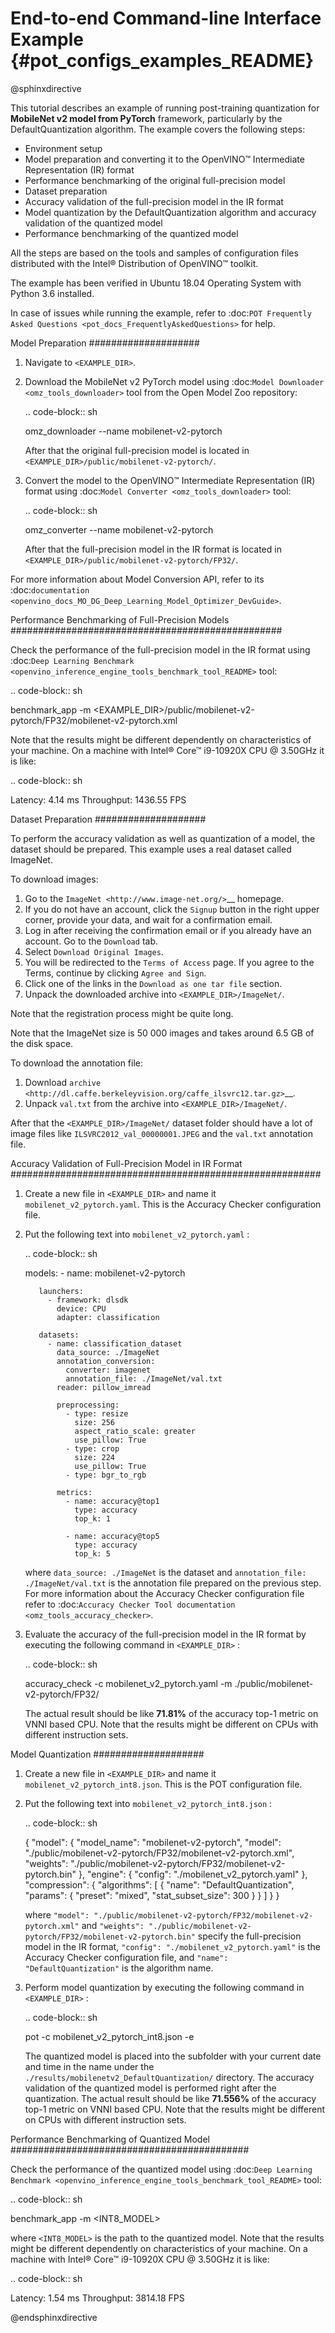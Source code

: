 # End-to-end Command-line Interface Example {#pot_configs_examples_README}

@sphinxdirective

This tutorial describes an example of running post-training quantization for **MobileNet v2 model from PyTorch** framework, 
particularly by the DefaultQuantization algorithm.
The example covers the following steps:

- Environment setup
- Model preparation and converting it to the OpenVINO™ Intermediate Representation (IR) format
- Performance benchmarking of the original full-precision model
- Dataset preparation
- Accuracy validation of the full-precision model in the IR format
- Model quantization by the DefaultQuantization algorithm and accuracy validation of the quantized model
- Performance benchmarking of the quantized model

All the steps are based on the tools and samples of configuration files distributed with the Intel® Distribution of OpenVINO™ toolkit.

The example has been verified in Ubuntu 18.04 Operating System with Python 3.6 installed.

In case of issues while running the example, refer to :doc:`POT Frequently Asked Questions <pot_docs_FrequentlyAskedQuestions>` for help.

Model Preparation
####################

1. Navigate to ``<EXAMPLE_DIR>``.

2. Download the MobileNet v2 PyTorch model using :doc:`Model Downloader <omz_tools_downloader>` tool from the Open Model Zoo repository:

   .. code-block:: sh

      omz_downloader --name mobilenet-v2-pytorch


   After that the original full-precision model is located in ``<EXAMPLE_DIR>/public/mobilenet-v2-pytorch/``.

3. Convert the model to the OpenVINO™ Intermediate Representation (IR) format using :doc:`Model Converter <omz_tools_downloader>` tool:

   .. code-block:: sh

      omz_converter --name mobilenet-v2-pytorch


   After that the full-precision model in the IR format is located in ``<EXAMPLE_DIR>/public/mobilenet-v2-pytorch/FP32/``.

For more information about Model Conversion API, refer to its :doc:`documentation <openvino_docs_MO_DG_Deep_Learning_Model_Optimizer_DevGuide>`.

Performance Benchmarking of Full-Precision Models
#################################################

Check the performance of the full-precision model in the IR format using :doc:`Deep Learning Benchmark <openvino_inference_engine_tools_benchmark_tool_README>` tool:

.. code-block:: sh

   benchmark_app -m <EXAMPLE_DIR>/public/mobilenet-v2-pytorch/FP32/mobilenet-v2-pytorch.xml

Note that the results might be different dependently on characteristics of your machine. On a machine with Intel® Core™ i9-10920X CPU @ 3.50GHz it is like:

.. code-block:: sh

   Latency:    4.14 ms
   Throughput: 1436.55 FPS


Dataset Preparation
####################

To perform the accuracy validation as well as quantization of a model, the dataset should be prepared. This example uses a real dataset called ImageNet. 

To download images:

1. Go to the `ImageNet <http://www.image-net.org/>`__ homepage.
2. If you do not have an account, click the ``Signup`` button in the right upper corner, provide your data, and wait for a confirmation email.
3. Log in after receiving the confirmation email or if you already have an account. Go to the ``Download`` tab.
4. Select ``Download Original Images``.
5. You will be redirected to the ``Terms of Access`` page. If you agree to the Terms, continue by clicking ``Agree and Sign``.
6. Click one of the links in the ``Download as one tar file`` section.
7. Unpack the downloaded archive into ``<EXAMPLE_DIR>/ImageNet/``.

Note that the registration process might be quite long.

Note that the ImageNet size is 50 000 images and takes around 6.5 GB of the disk space.

To download the annotation file:

1. Download `archive <http://dl.caffe.berkeleyvision.org/caffe_ilsvrc12.tar.gz>`__.
2. Unpack ``val.txt`` from the archive into ``<EXAMPLE_DIR>/ImageNet/``.

After that the ``<EXAMPLE_DIR>/ImageNet/`` dataset folder should have a lot of image files like ``ILSVRC2012_val_00000001.JPEG`` and the ``val.txt`` annotation file.

Accuracy Validation of Full-Precision Model in IR Format
########################################################

1. Create a new file in ``<EXAMPLE_DIR>`` and name it ``mobilenet_v2_pytorch.yaml``. This is the Accuracy Checker configuration file.

2. Put the following text into ``mobilenet_v2_pytorch.yaml`` :

   .. code-block:: sh

      models:
        - name: mobilenet-v2-pytorch

          launchers:
            - framework: dlsdk
              device: CPU
              adapter: classification

          datasets:
            - name: classification_dataset
              data_source: ./ImageNet
              annotation_conversion:
                converter: imagenet
                annotation_file: ./ImageNet/val.txt
              reader: pillow_imread

              preprocessing:
                - type: resize
                  size: 256
                  aspect_ratio_scale: greater
                  use_pillow: True
                - type: crop
                  size: 224
                  use_pillow: True
                - type: bgr_to_rgb

              metrics:
                - name: accuracy@top1
                  type: accuracy
                  top_k: 1

                - name: accuracy@top5
                  type: accuracy
                  top_k: 5


   where ``data_source: ./ImageNet`` is the dataset and ``annotation_file: ./ImageNet/val.txt`` 
   is the annotation file prepared on the previous step. For more information about 
   the Accuracy Checker configuration file refer to :doc:`Accuracy Checker Tool documentation <omz_tools_accuracy_checker>`.

3. Evaluate the accuracy of the full-precision model in the IR format by executing the following command in ``<EXAMPLE_DIR>`` :

   .. code-block:: sh

      accuracy_check -c mobilenet_v2_pytorch.yaml -m ./public/mobilenet-v2-pytorch/FP32/


   The actual result should be like **71.81%** of the accuracy top-1 metric on VNNI based CPU.
   Note that the results might be different on CPUs with different instruction sets.


Model Quantization
####################

1. Create a new file in ``<EXAMPLE_DIR>`` and name it ``mobilenet_v2_pytorch_int8.json``. This is the POT configuration file.

2. Put the following text into ``mobilenet_v2_pytorch_int8.json`` :

   .. code-block:: sh

      {
          "model": {
              "model_name": "mobilenet-v2-pytorch",
              "model": "./public/mobilenet-v2-pytorch/FP32/mobilenet-v2-pytorch.xml",
              "weights": "./public/mobilenet-v2-pytorch/FP32/mobilenet-v2-pytorch.bin"
          },
          "engine": {
              "config": "./mobilenet_v2_pytorch.yaml"
          },
          "compression": {
              "algorithms": [
                  {
                      "name": "DefaultQuantization",
                      "params": {
                          "preset": "mixed",
                          "stat_subset_size": 300
                      }
                  }
              ]
          }
      }


   where ``"model": "./public/mobilenet-v2-pytorch/FP32/mobilenet-v2-pytorch.xml"`` and 
   ``"weights": "./public/mobilenet-v2-pytorch/FP32/mobilenet-v2-pytorch.bin"`` specify 
   the full-precision model in the IR format, ``"config": "./mobilenet_v2_pytorch.yaml"`` 
   is the Accuracy Checker configuration file, and  ``"name": "DefaultQuantization"`` is the algorithm name.

3. Perform model quantization by executing the following command in ``<EXAMPLE_DIR>`` :

   .. code-block:: sh

      pot -c mobilenet_v2_pytorch_int8.json -e


   The quantized model is placed into the subfolder with your current date and time 
   in the name under the ``./results/mobilenetv2_DefaultQuantization/`` directory.
   The accuracy validation of the quantized model is performed right after the quantization. 
   The actual result should be like **71.556%** of the accuracy top-1 metric on VNNI based CPU.
   Note that the results might be different on CPUs with different instruction sets.


Performance Benchmarking of Quantized Model
###########################################

Check the performance of the quantized model using :doc:`Deep Learning Benchmark <openvino_inference_engine_tools_benchmark_tool_README>` tool:

.. code-block:: sh

   benchmark_app -m <INT8_MODEL>


where ``<INT8_MODEL>`` is the path to the quantized model.
Note that the results might be different dependently on characteristics of your 
machine. On a machine with Intel® Core™ i9-10920X CPU @ 3.50GHz it is like:

.. code-block:: sh

   Latency:    1.54 ms
   Throughput: 3814.18 FPS


@endsphinxdirective

